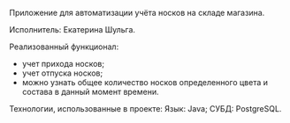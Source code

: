 Приложение для автоматизации учёта носков на складе магазина.

Исполнитель: Екатерина Шульга.

Реализованный функционал:
- учет прихода носков;
- учет отпуска носков;
- можно узнать общее количество носков определенного цвета и состава в данный момент времени.

Технологии, использованные в проекте:
Язык: Java;
СУБД: PostgreSQL.